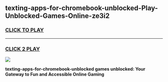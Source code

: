 
## texting-apps-for-chromebook-unblocked-Play-Unblocked-Games-Online-ze3i2
<h3>
<a href="https://premium76.site?title=texting-apps-for-chromebook-unblocked&ref=25A">CLICK TO PLAY</a></h3>
<hr>

<h3>
<a href="https://premium76.site?title=texting-apps-for-chromebook-unblocked&ref=25A">CLICK 2 PLAY</a>
  
</h3>

<a href="https://premium76.site?title=texting-apps-for-chromebook-unblocked&ref=25A"><img src="https://clearcache.store/games.png"></a>


**texting-apps-for-chromebook-unblocked games unblocked: Your Gateway to Fun and Accessible Online Gaming**
